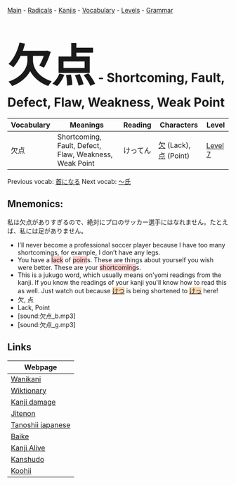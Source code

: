 <style> bigfont {font-size: 100px}</style>
[Main](../README.md) -
[Radicals](../radicals.md) -
[Kanjis](../kanjis.md) -
[Vocabulary](../vocabulary.md) -
[Levels](../levels.md) -
[Grammar](../grammar.md)
# <bigfont> 欠点</bigfont> - Shortcoming, Fault, Defect, Flaw, Weakness, Weak Point 

| Vocabulary | Meanings | Reading | Characters | Level |
| --- | --- | --- | --- | --- |
| 欠点 | Shortcoming, Fault, Defect, Flaw, Weakness, Weak Point | けってん |  [欠](../kanjis/欠.md) (Lack), [点](../kanjis/点.md) (Point) | [Level 7](../levels/wk_level7.md) |

Previous vocab: [首になる](首になる.md) Next vocab: [〜氏](〜氏.md) 

## Mnemonics:
私は欠点がありすぎるので、絶対にプロのサッカー選手にはなれません。たとえば、私には足がありません。
* I’ll never become a professional soccer player because I have too many shortcomings, for example, I don’t have any legs.
* You have a <span style="background-color:#ffcccb"> lack</span> of <span style="background-color:#ffcccb"> point</span>s. These are things about yourself you wish were better. These are your <span style="background-color:#ffcccb"> shortcoming</span>s.
* This is a jukugo word, which usually means on'yomi readings from the kanji. If you know the readings of your kanji you'll know how to read this as well. Just watch out because <span style="background-color:#fed8b1"> [けつ](https://jisho.org/search/けつ)</span> is being shortened to <span style="background-color:#fed8b1"> [けっ](https://jisho.org/search/けっ)</span> here!
* 欠, 点
* Lack, Point
* [sound:欠点_b.mp3]
* [sound:欠点_g.mp3]


## Links 

| Webpage |
| --- |
| [Wanikani          ](https://www.wanikani.com/kanji/欠点) |
| [Wiktionary        ](https://en.wiktionary.org/wiki/欠点) |
| [Kanji damage      ](http://www.kanjidamage.com/kanji/search?utf8=✓&q=欠点) |
| [Jitenon           ](https://jitenon.com/kanji/欠点) |
| [Tanoshii japanese ](https://www.tanoshiijapanese.com/dictionary/kanji.cfm?k=欠点) |
| [Baike             ](https://baike.baidu.com/item/欠点) |
| [Kanji Alive       ](https://app.kanjialive.com/欠点) |
| [Kanshudo          ](https://www.kanshudo.com/searchmn?q=欠点) |
| [Koohii            ](https://kanji.koohii.com/study/kanji/欠点) |
